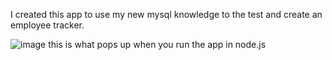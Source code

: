 I created this app to use my new mysql knowledge to the test and create an employee tracker.

![image](https://user-images.githubusercontent.com/117330115/233224025-c2c1fb65-272c-4d3a-a25c-ff2df1c9ac02.png)
 this is what pops up when you run the app in node.js
